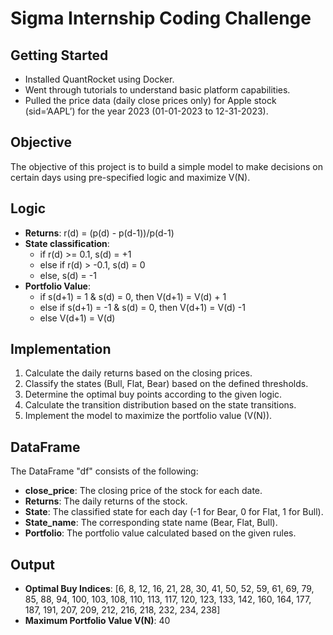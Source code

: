# **Sigma Internship Coding Challenge**

## Getting Started
-  Installed QuantRocket using Docker.
-  Went through tutorials to understand basic platform capabilities.
-  Pulled the price data (daily close prices only) for Apple stock (sid=‘AAPL’) for the year 2023 (01-01-2023 to 12-31-2023).

## Objective
The objective of this project is to build a simple model to make decisions on certain days using pre-specified logic and maximize V(N).

## Logic
- **Returns**: r(d) = (p(d) - p(d-1))/p(d-1)
- **State classification**:
  - if r(d) >= 0.1, s(d) = +1
  - else if r(d) > -0.1, s(d) = 0
  - else, s(d) = -1
- **Portfolio Value**:
  - if s(d+1) = 1 & s(d) = 0, then V(d+1) = V(d) + 1
  - else if s(d+1) = -1 & s(d) = 0, then V(d+1) = V(d) -1
  - else V(d+1) = V(d)

## Implementation
1. Calculate the daily returns based on the closing prices.
2. Classify the states (Bull, Flat, Bear) based on the defined thresholds.
3. Determine the optimal buy points according to the given logic.
4. Calculate the transition distribution based on the state transitions.
5. Implement the model to maximize the portfolio value (V(N)).

## DataFrame
The DataFrame "df" consists of the following:
- **close_price**: The closing price of the stock for each date.
- **Returns**: The daily returns of the stock.
- **State**: The classified state for each day (-1 for Bear, 0 for Flat, 1 for Bull).
- **State_name**: The corresponding state name (Bear, Flat, Bull).
- **Portfolio**: The portfolio value calculated based on the given rules.

## Output
- **Optimal Buy Indices**: [6, 8, 12, 16, 21, 28, 30, 41, 50, 52, 59, 61, 69, 79, 85, 88, 94, 100, 103, 108, 110, 113, 117, 120, 123, 133, 142, 160, 164, 177, 187, 191, 207, 209, 212, 216, 218, 232, 234, 238]
- **Maximum Portfolio Value V(N)**: 40
